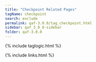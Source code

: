 ```yaml
---
title: "Checkpoint Related Pages"
tagName: checkpoint
search: exclude
permalink: qaf-3.0.0/tag_checkpoint.html
sidebar: qaf_3_0_0-sidebar
folder: qaf-3.0.0
---
```

{% include taglogic.html %}

{% include links.html %}
